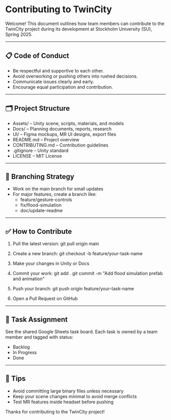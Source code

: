 # Contributing to TwinCity

Welcome! This document outlines how team members can contribute to the TwinCity project during its development at Stockholm University (SU), Spring 2025.

---

## 📋 Code of Conduct

- Be respectful and supportive to each other.
- Avoid overworking or pushing others into rushed decisions.
- Communicate issues clearly and early.
- Encourage equal participation and contribution.

---

## 🗂 Project Structure

- Assets/ – Unity scene, scripts, materials, and models
- Docs/ – Planning documents, reports, research
- UI/ – Figma mockups, MR UI designs, export files
- README.md – Project overview
- CONTRIBUTING.md – Contribution guidelines
- .gitignore – Unity standard
- LICENSE – MIT License

---

## 🔀 Branching Strategy

- Work on the main branch for small updates
- For major features, create a branch like:
  - feature/gesture-controls
  - fix/flood-simulation
  - doc/update-readme

---

## ✅ How to Contribute

1. Pull the latest version:
   git pull origin main

2. Create a new branch:
   git checkout -b feature/your-task-name

3. Make your changes in Unity or Docs

4. Commit your work:
   git add .
   git commit -m "Add flood simulation prefab and animation"

5. Push your branch:
   git push origin feature/your-task-name

6. Open a Pull Request on GitHub

---

## 🧪 Task Assignment

See the shared Google Sheets task board. Each task is owned by a team member and tagged with status:
- Backlog
- In Progress
- Done

---

## 🧠 Tips

- Avoid committing large binary files unless necessary
- Keep your scene changes minimal to avoid merge conflicts
- Test MR features inside headset before pushing

Thanks for contributing to the TwinCity project!
